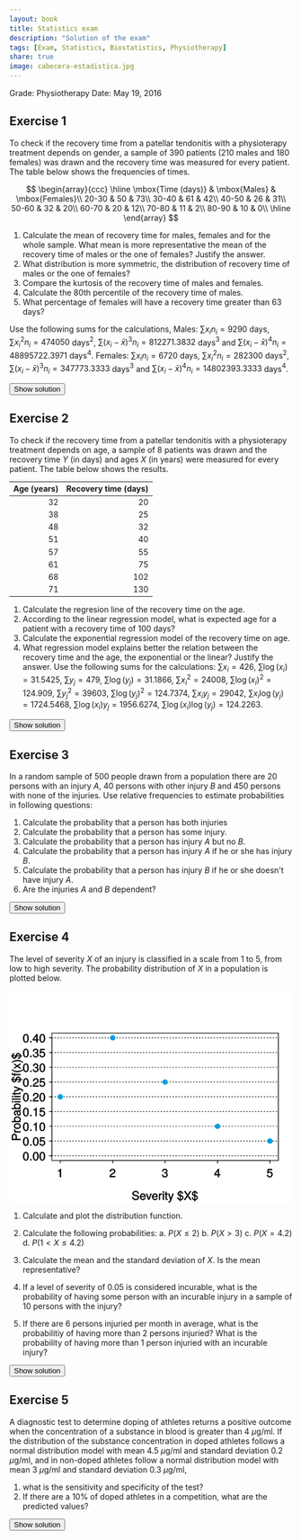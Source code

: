```yaml
---
layout: book
title: Statistics exam
description: "Solution of the exam"
tags: [Exam, Statistics, Biostatistics, Physiotherapy]
share: true
image: cabecera-estadistica.jpg
---
```




Grade: Physiotherapy
Date: May 19, 2016 

## Exercise 1


To check if the recovery time from a patellar tendonitis with a physioterapy treatment depends on gender, a sample of 390 patients (210 males and 180 females) was drawn and the recovery time was measured for every patient. The table below shows the frequencies of times. 

$$
\begin{array}{ccc}
\hline
\mbox{Time (days)} & \mbox{Males} & \mbox{Females}\\
20-30 & 50 & 73\\
30-40 & 61 & 42\\
40-50 & 26 & 31\\
50-60 & 32 & 20\\
60-70 & 20 & 12\\
70-80 & 11 & 2\\
80-90 & 10 & 0\\
\hline
\end{array}
$$
 
1. Calculate the mean of recovery time for males, females and for the whole sample. What mean is more representative the mean of the recovery time of males or the one of females? Justify the answer. 
2. What distribution is more symmetric, the distribution of recovery time of males or the one of females?
3. Compare the kurtosis of the recovery time of males and females. 
4. Calculate the 80th percentile of the recovery time of males. 
5. What percentage of females will have a recovery time greater than 63 days?

Use the following sums for the calculations,
Males: $\sum x_in_i = 9290$ days, $\sum x_i^2n_i=474050$ days$^2$, $\sum(x_i-\bar x)^3n_i = 812271.3832$ days$^3$ and $\sum(x_i-\bar x)^4n_i = 48895722.3971$ days$^4$.
Females: $\sum x_in_i = 6720$ days, $\sum x_i^2n_i=282300$ days$^2$, $\sum(x_i-\bar x)^3n_i = 347773.3333$ days$^3$ and $\sum(x_i-\bar x)^4n_i = 14802393.3333$ days$^4$.

<div><button class="solution">Show solution</button></div>
<div id="solution" style="display: none">
1. Males: $\bar x_m=44.2381$ days, $s^2_m=300.3719$ days$^2$, $s_m=17.3312$ days and $cv_m=0.3918$. <br/>
Females: $\bar x_f=37.3333$ days, $s^2_f=174.5556$ days$^2$, $s_f=13.2119$ days and $cv_f=0.3539$. <br/>
Thus, is more representative the mean of females. <br/>
2. $g_{1m}=0.743$ and  $g_{1f}=0.8378$. Thus, both distributions are right-skewed but is more symmetric the distribution of males. <br/>
3. $g_{2m}=-0.4193$ and  $g_{2f}=-0.3011$. Thus, both distributions are platykurtic, but the disribution of males is flatter. <br/>
4. $P_{80}=49.7041$ days. <br/>
5. $16.68\%$.
</div>


## Exercise 2
To check if the recovery time from a patellar tendonitis with a physioterapy treatment depends on age, a sample of 8 patients was drawn and the recovery time $Y$ (in days) and ages $X$ (in years) were measured for every patient. The table below shows the results.

| Age (years)| Recovery time (days)|
|-----------:|--------------------:|
|          32|                   20|
|          38|                   25|
|          48|                   32|
|          51|                   40|
|          57|                   55|
|          61|                   75|
|          68|                  102|
|          71|                  130|

1. Calculate the regresion line of the recovery time on the age. 
2. According to the linear regression model, what is expected age for a patient with a recovery time of 100 days? 
3. Calculate the exponential regression model of the recovery time on age. 
4. What regression model explains better the relation between the recovery time and the age, the exponential or the linear? Justify the answer. 
Use the following sums for the calculations:
$\sum x_i=426$, $\sum \log(x_i)=31.5425$, $\sum y_j=479$, $\sum \log(y_j)=31.1866$,
$\sum x_i^2=24008$, $\sum \log(x_i)^2=124.909$, $\sum y_j^2=39603$, $\sum \log(y_j)^2=124.7374$,
$\sum x_iy_j=29042$, $\sum x_i\log(y_j)=1724.5468$, $\sum \log(x_i)y_j=1956.6274$, $\sum \log(x_i)\log(y_j)=124.2263$.

<div><button class="solution">Show solution</button></div>
<div id="solution" style="display: none">

1. Linear model<br/>
$\bar x=53.25$ years, $s_x^2=165.4375$ years$^2$. <br/>
$\bar y=59.875$ days, $s_y^2=1365.3594$ days$^2$. <br/>
$s_{xy}=441.9062$ years$\cdot$days. <br/>
Regression line of recovery time on age: $y=-82.3631 + 2.6711x$. <br/>


2. $66.2367$ years. <br/>

3. Exponential model<br/>
$\overline{\log(y)}=3.8983$ log(days), $s_{\log(y)}^2=0.3953$ log(days)$^2$. <br/>
$s_{x\log(y)}=7.9829$ years$\cdot$log(days). <br/>
Exponential model of recovery time on age: $y=e^{1.3288 + 0.0483x}$. <br/>
4. Linear coefficient of determination $r^2=0.8645$. <br/>
Exponential coefficient of determination $r^2=0.9745$. <br/>
So the exponential model fits better.
</div>

## Exercise 3


In a random sample of 500 people drawn from a population there are 20 persons with an injury $A$, 40 persons with other injury $B$ and 450 persons with none of the injuries.
Use relative frequencies to estimate probabilities in following questions:

1. Calculate the probability that a person has both injuries
2. Calculate the probability that a person has some injury.
3. Calculate the probability that a person has injury $A$ but no $B$.
4. Calculate the probability that a person has injury $A$ if he or she has injury $B$.
5. Calculate the probability that a person has injury $B$ if he or she doesn't have injury $A$.
6. Are the injuries $A$ and $B$ dependent?

<div><button class="solution">Show solution</button></div>
<div id="solution" style="display: none">
1. $P(A\cap B) = 0.02$. <br/>
2. $P(A\cup B) = 0.1$. <br/>
3. $P(A-B) = 0.02$. <br/>
4. $P(A|B) = 0.25$. <br/>
5. $P(B|\bar A) = 0.0625$. <br/>
6. The injuries are dependent. 
</div>

## Exercise 4
The level of severity $X$ of an injury is classified in a scale from 1 to 5, from low to high severity.
The probability distribution of $X$ in a population is plotted below. 

<img src="img/severity_probability_function-1.svg" title="plot of chunk severity_probability_function" alt="plot of chunk severity_probability_function" style="display: block; margin: auto;" />

1. Calculate and plot the distribution function.
2. Calculate the following probabilities:
  a. $P(X\leq 2)$
  b. $P(X>3)$
  c. $P(X=4.2)$
  d. $P(1<X\leq 4.2)$
3. Calculate the mean and the standard deviation of $X$. Is the mean representative?

4. If a level of severity of 0.05 is considered incurable, what is the probability of having some person with an incurable injury in a sample of 10 persons with the injury?

5. If there are 6 persons injuried per month in average, what is the probabilitiy of having more than 2 persons injuried? What is the probability of having more than 1 person injuried with an incurable injury?

<div><button class="solution">Show solution</button></div>
<div id="solution" style="display: none">
1. $$F(x) = 
\begin{cases}
0 & \mbox{if } x<1\\
0.2 & \mbox{if } 1\leq x< 2\\
0.6 & \mbox{if } 2\leq x< 3\\
0.85 & \mbox{if } 3\leq x< 4\\
0.95 & \mbox{if } 4\leq x< 5\\
1 & \mbox{if } x\geq 5
\end{cases}
$$
<img src="img/severity_distribution_function-1.svg" title="plot of chunk severity_distribution_function" alt="plot of chunk severity_distribution_function" style="display: block; margin: auto;" />
2. $P(X\leq 2)=0.6$, $P(X>3)=0.15$, $P(X=4.2)=0$, $P(1<X\leq 4.2)=0.75$ <br/>

3. $\mu = 2.4$ and $s=1.0677$. The mean is moderately representative because $cv=0.4449$. <br/>
4. Naming $X$ to the number of persons having an incurable injury in a sample of 10 persons with the injury, $P(X\geq 1)=0.4013$. <br/>
5. Naming $Y$ to the number of persons injuried in a month, $P(T>2)=0.938$. <br/>
Naming $Z$ to the number of persons injuried with an incurable injury in an month, $P(T>1)=0.0369$. </div>

## Exercise 5


A diagnostic test to determine doping of athletes returns a positive outcome when the concentration of a substance in blood is greater than 4 $\mu$g/ml. If the distribution of the substance concentration in doped athletes follows a normal distribution model with mean 4.5 $\mu$g/ml and standard deviation 0.2 $\mu$g/ml, and in non-doped athletes follow a normal distribution model with mean 3 $\mu$g/ml and standard deviation 0.3 $\mu$g/ml,

1.  what is the sensitivity and specificity of the test?
2.  If there are a 10% of doped athletes in a competition, what are the predicted values?

<div><button class="solution">Show solution</button></div>
<div id="solution" style="display: none">
Naming $D$ to the event of being doped, $X$ to the concentration in doped athletes and $Y$ to the concentration in non-doped athletes, <br/>
1. Sensitivity $P(+\vert D) = P(X>4)=0.9938$ and specificity $P(-\vert \bar D)=P(Y<4)=0.9996$ <br/>
2. PPV $P(D\vert +) = 0.9961$ and NPV $P(\bar D\vert -) = 0.9993$
</div>

